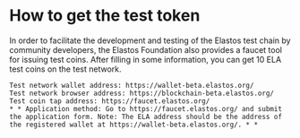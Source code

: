 # How to get the test token
In order to facilitate the development and testing of the Elastos test chain by community developers, the Elastos Foundation also provides a faucet tool for issuing test coins. After filling in some information, you can get 10 ELA test coins on the test network.

```
Test network wallet address: https://wallet-beta.elastos.org/
Test network browser address: https://blockchain-beta.elastos.org/
Test coin tap address: https://faucet.elastos.org/
* * Application method: Go to https://faucet.elastos.org/ and submit the application form. Note: The ELA address should be the address of the registered wallet at https://wallet-beta.elastos.org/. * *
```
